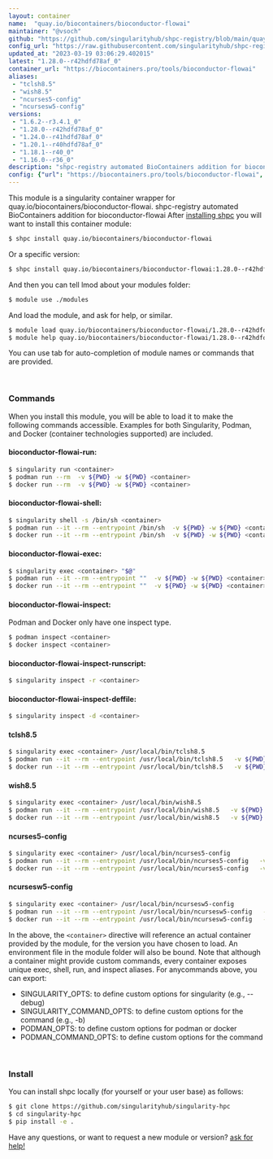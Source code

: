 ```yaml
---
layout: container
name:  "quay.io/biocontainers/bioconductor-flowai"
maintainer: "@vsoch"
github: "https://github.com/singularityhub/shpc-registry/blob/main/quay.io/biocontainers/bioconductor-flowai/container.yaml"
config_url: "https://raw.githubusercontent.com/singularityhub/shpc-registry/main/quay.io/biocontainers/bioconductor-flowai/container.yaml"
updated_at: "2023-03-19 03:06:29.402015"
latest: "1.28.0--r42hdfd78af_0"
container_url: "https://biocontainers.pro/tools/bioconductor-flowai"
aliases:
 - "tclsh8.5"
 - "wish8.5"
 - "ncurses5-config"
 - "ncursesw5-config"
versions:
 - "1.6.2--r3.4.1_0"
 - "1.28.0--r42hdfd78af_0"
 - "1.24.0--r41hdfd78af_0"
 - "1.20.1--r40hdfd78af_0"
 - "1.18.1--r40_0"
 - "1.16.0--r36_0"
description: "shpc-registry automated BioContainers addition for bioconductor-flowai"
config: {"url": "https://biocontainers.pro/tools/bioconductor-flowai", "maintainer": "@vsoch", "description": "shpc-registry automated BioContainers addition for bioconductor-flowai", "latest": {"1.28.0--r42hdfd78af_0": "sha256:a312fd59510af9d47f69b3852ac52cb59207783f94aa538a177ae7b3936514bf"}, "tags": {"1.6.2--r3.4.1_0": "sha256:f62c3864abbe8bdf211e85fd65fd4e09b22804080f31e1f2f9ff93289254f274", "1.28.0--r42hdfd78af_0": "sha256:a312fd59510af9d47f69b3852ac52cb59207783f94aa538a177ae7b3936514bf", "1.24.0--r41hdfd78af_0": "sha256:2a56c97d15ef81046a9948cbeba9eec02ce3f2479a1e9b0d76e1bf802ad42cf6", "1.20.1--r40hdfd78af_0": "sha256:d52b3d3a02b3e02597466b52e12815f609da529de8951bb8fc2fa33a3f5d8862", "1.18.1--r40_0": "sha256:58dd11d892172170cb057a15200ba23de4d06f90817e4d6de7fec3cfd6db2d15", "1.16.0--r36_0": "sha256:4259fc09df65b7b71cad616c654022cc7badd4a6830b3eb65786d96bbd693a6b"}, "docker": "quay.io/biocontainers/bioconductor-flowai", "aliases": {"tclsh8.5": "/usr/local/bin/tclsh8.5", "wish8.5": "/usr/local/bin/wish8.5", "ncurses5-config": "/usr/local/bin/ncurses5-config", "ncursesw5-config": "/usr/local/bin/ncursesw5-config"}}
---
```


This module is a singularity container wrapper for quay.io/biocontainers/bioconductor-flowai.
shpc-registry automated BioContainers addition for bioconductor-flowai
After [installing shpc](#install) you will want to install this container module:


```bash
$ shpc install quay.io/biocontainers/bioconductor-flowai
```

Or a specific version:

```bash
$ shpc install quay.io/biocontainers/bioconductor-flowai:1.28.0--r42hdfd78af_0
```

And then you can tell lmod about your modules folder:

```bash
$ module use ./modules
```

And load the module, and ask for help, or similar.

```bash
$ module load quay.io/biocontainers/bioconductor-flowai/1.28.0--r42hdfd78af_0
$ module help quay.io/biocontainers/bioconductor-flowai/1.28.0--r42hdfd78af_0
```

You can use tab for auto-completion of module names or commands that are provided.

<br>

### Commands

When you install this module, you will be able to load it to make the following commands accessible.
Examples for both Singularity, Podman, and Docker (container technologies supported) are included.

#### bioconductor-flowai-run:

```bash
$ singularity run <container>
$ podman run --rm  -v ${PWD} -w ${PWD} <container>
$ docker run --rm  -v ${PWD} -w ${PWD} <container>
```

#### bioconductor-flowai-shell:

```bash
$ singularity shell -s /bin/sh <container>
$ podman run --it --rm --entrypoint /bin/sh  -v ${PWD} -w ${PWD} <container>
$ docker run --it --rm --entrypoint /bin/sh  -v ${PWD} -w ${PWD} <container>
```

#### bioconductor-flowai-exec:

```bash
$ singularity exec <container> "$@"
$ podman run --it --rm --entrypoint ""  -v ${PWD} -w ${PWD} <container> "$@"
$ docker run --it --rm --entrypoint ""  -v ${PWD} -w ${PWD} <container> "$@"
```

#### bioconductor-flowai-inspect:

Podman and Docker only have one inspect type.

```bash
$ podman inspect <container>
$ docker inspect <container>
```

#### bioconductor-flowai-inspect-runscript:

```bash
$ singularity inspect -r <container>
```

#### bioconductor-flowai-inspect-deffile:

```bash
$ singularity inspect -d <container>
```


#### tclsh8.5

```bash
$ singularity exec <container> /usr/local/bin/tclsh8.5
$ podman run --it --rm --entrypoint /usr/local/bin/tclsh8.5   -v ${PWD} -w ${PWD} <container> -c " $@"
$ docker run --it --rm --entrypoint /usr/local/bin/tclsh8.5   -v ${PWD} -w ${PWD} <container> -c " $@"
```


#### wish8.5

```bash
$ singularity exec <container> /usr/local/bin/wish8.5
$ podman run --it --rm --entrypoint /usr/local/bin/wish8.5   -v ${PWD} -w ${PWD} <container> -c " $@"
$ docker run --it --rm --entrypoint /usr/local/bin/wish8.5   -v ${PWD} -w ${PWD} <container> -c " $@"
```


#### ncurses5-config

```bash
$ singularity exec <container> /usr/local/bin/ncurses5-config
$ podman run --it --rm --entrypoint /usr/local/bin/ncurses5-config   -v ${PWD} -w ${PWD} <container> -c " $@"
$ docker run --it --rm --entrypoint /usr/local/bin/ncurses5-config   -v ${PWD} -w ${PWD} <container> -c " $@"
```


#### ncursesw5-config

```bash
$ singularity exec <container> /usr/local/bin/ncursesw5-config
$ podman run --it --rm --entrypoint /usr/local/bin/ncursesw5-config   -v ${PWD} -w ${PWD} <container> -c " $@"
$ docker run --it --rm --entrypoint /usr/local/bin/ncursesw5-config   -v ${PWD} -w ${PWD} <container> -c " $@"
```



In the above, the `<container>` directive will reference an actual container provided
by the module, for the version you have chosen to load. An environment file in the
module folder will also be bound. Note that although a container
might provide custom commands, every container exposes unique exec, shell, run, and
inspect aliases. For anycommands above, you can export:

 - SINGULARITY_OPTS: to define custom options for singularity (e.g., --debug)
 - SINGULARITY_COMMAND_OPTS: to define custom options for the command (e.g., -b)
 - PODMAN_OPTS: to define custom options for podman or docker
 - PODMAN_COMMAND_OPTS: to define custom options for the command

<br>

### Install

You can install shpc locally (for yourself or your user base) as follows:

```bash
$ git clone https://github.com/singularityhub/singularity-hpc
$ cd singularity-hpc
$ pip install -e .
```

Have any questions, or want to request a new module or version? [ask for help!](https://github.com/singularityhub/singularity-hpc/issues)